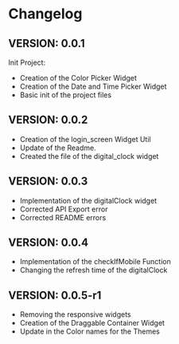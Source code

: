 # Changelog

## VERSION: 0.0.1

Init Project:

- Creation of the Color Picker Widget
- Creation of the Date and Time Picker Widget
- Basic init of the project files

## VERSION: 0.0.2

- Creation of the login_screen Widget Util  
- Update of the Readme.  
- Created the file of the digital_clock widget

## VERSION: 0.0.3

- Implementation of the digitalClock widget
- Corrected API Export error
- Corrected README errors

## VERSION: 0.0.4

- Implementation of the checkIfMobile Function  
- Changing the refresh time of the digitalClock  

## VERSION: 0.0.5-r1

- Removing the responsive widgets  
- Creation of the Draggable Container Widget
- Update in the Color names for the Themes  
